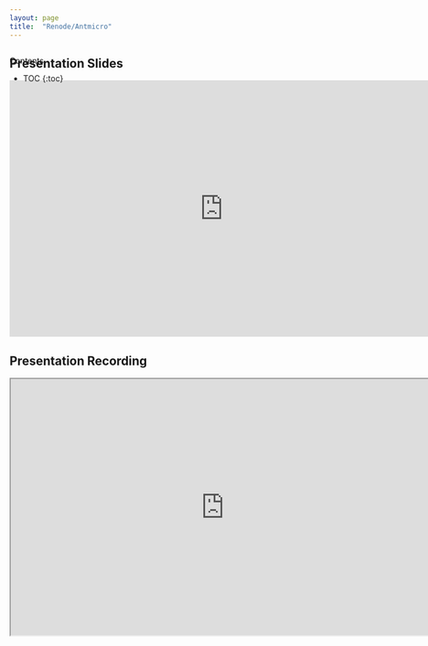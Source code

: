 ```yaml
---
layout: page
title:  "Renode/Antmicro"
---
```



<div id="toc_container" style="position: absolute" markdown="1">
<p class="toc_title">Contents</p>

* TOC
{:toc}
</div>

## Presentation Slides
<iframe src="https://docs.google.com/presentation/d/e/2PACX-1vRZ19FPKIJzMVu3CFqRBZ3M-Zl_X1qFVjxjSupdeE4G_85npsBXEVB1o9dUAzhZ8jDvzzj_1TF28EDi/embed?start=false&loop=false&delayms=10000" frameborder="0" width="746" height="449" allowfullscreen="true" mozallowfullscreen="true" webkitallowfullscreen="true"></iframe>

## Presentation Recording
<iframe src="https://drive.google.com/file/d/1-tuC0rzqArFkJ_brJmm7w6OaC8c0RNH4/preview" width="746" height="449" allow="autoplay"></iframe>
